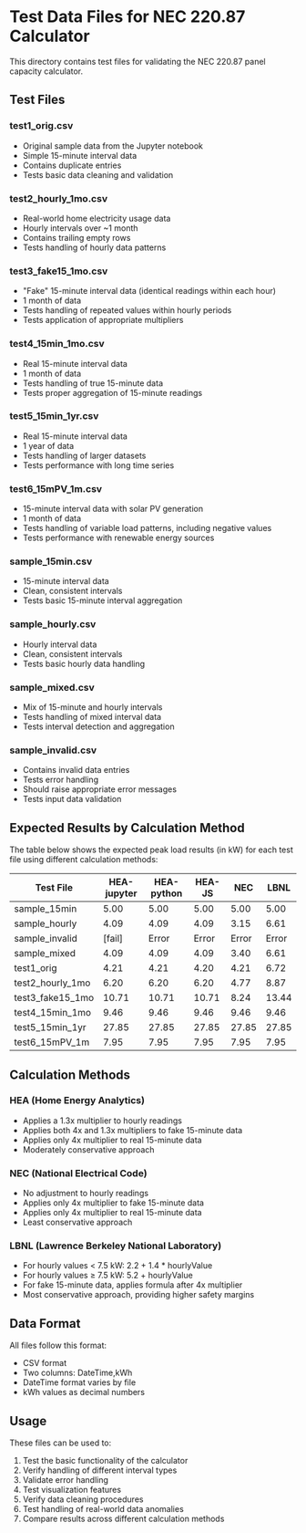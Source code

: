 # Test Data Files for NEC 220.87 Calculator

This directory contains test files for validating the NEC 220.87 panel capacity calculator.

## Test Files

### test1_orig.csv
* Original sample data from the Jupyter notebook
* Simple 15-minute interval data
* Contains duplicate entries
* Tests basic data cleaning and validation

### test2_hourly_1mo.csv
* Real-world home electricity usage data
* Hourly intervals over ~1 month
* Contains trailing empty rows
* Tests handling of hourly data patterns

### test3_fake15_1mo.csv
* "Fake" 15-minute interval data (identical readings within each hour)
* 1 month of data
* Tests handling of repeated values within hourly periods
* Tests application of appropriate multipliers

### test4_15min_1mo.csv
* Real 15-minute interval data
* 1 month of data
* Tests handling of true 15-minute data
* Tests proper aggregation of 15-minute readings

### test5_15min_1yr.csv
* Real 15-minute interval data
* 1 year of data
* Tests handling of larger datasets
* Tests performance with long time series

### test6_15mPV_1m.csv
* 15-minute interval data with solar PV generation
* 1 month of data
* Tests handling of variable load patterns, including negative values
* Tests performance with renewable energy sources

### sample_15min.csv
* 15-minute interval data
* Clean, consistent intervals
* Tests basic 15-minute interval aggregation

### sample_hourly.csv
* Hourly interval data
* Clean, consistent intervals
* Tests basic hourly data handling

### sample_mixed.csv
* Mix of 15-minute and hourly intervals
* Tests handling of mixed interval data
* Tests interval detection and aggregation

### sample_invalid.csv
* Contains invalid data entries
* Tests error handling
* Should raise appropriate error messages
* Tests input data validation

## Expected Results by Calculation Method

The table below shows the expected peak load results (in kW) for each test file using different calculation methods:

| Test File | HEA-jupyter | HEA-python | HEA-JS | NEC | LBNL |
|-----------|-------------|------------|--------|-----|------|
| sample_15min | 5.00 | 5.00 | 5.00 | 5.00 | 5.00 |
| sample_hourly | 4.09 | 4.09 | 4.09 | 3.15 | 6.61 |
| sample_invalid | [fail] | Error | Error | Error | Error |
| sample_mixed | 4.09 | 4.09 | 4.09 | 3.40 | 6.61 |
| test1_orig | 4.21 | 4.21 | 4.20 | 4.21 | 6.72 |
| test2_hourly_1mo | 6.20 | 6.20 | 6.20 | 4.77 | 8.87 |
| test3_fake15_1mo | 10.71 | 10.71 | 10.71 | 8.24 | 13.44 |
| test4_15min_1mo | 9.46 | 9.46 | 9.46 | 9.46 | 9.46 |
| test5_15min_1yr | 27.85 | 27.85 | 27.85 | 27.85 | 27.85 |
| test6_15mPV_1m | 7.95 | 7.95 | 7.95 | 7.95 | 7.95 |

## Calculation Methods

### HEA (Home Energy Analytics)
* Applies a 1.3x multiplier to hourly readings
* Applies both 4x and 1.3x multipliers to fake 15-minute data
* Applies only 4x multiplier to real 15-minute data
* Moderately conservative approach

### NEC (National Electrical Code)
* No adjustment to hourly readings
* Applies only 4x multiplier to fake 15-minute data
* Applies only 4x multiplier to real 15-minute data
* Least conservative approach

### LBNL (Lawrence Berkeley National Laboratory)
* For hourly values < 7.5 kW: 2.2 + 1.4 * hourlyValue
* For hourly values ≥ 7.5 kW: 5.2 + hourlyValue
* For fake 15-minute data, applies formula after 4x multiplier
* Most conservative approach, providing higher safety margins

## Data Format

All files follow this format:
* CSV format
* Two columns: DateTime,kWh
* DateTime format varies by file
* kWh values as decimal numbers

## Usage

These files can be used to:
1. Test the basic functionality of the calculator
2. Verify handling of different interval types
3. Validate error handling
4. Test visualization features
5. Verify data cleaning procedures
6. Test handling of real-world data anomalies
7. Compare results across different calculation methods 